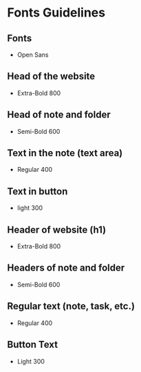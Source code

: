 # Fonts Guidelines 

## Fonts

- Open Sans

## Head of the website

- Extra-Bold 800

## Head of note and folder

- Semi-Bold 600

## Text in the note (text area)

- Regular 400

## Text in button

- light 300

## Header of website (h1)

- Extra-Bold 800

## Headers of note and folder

- Semi-Bold 600

## Regular text (note, task, etc.)

- Regular 400

## Button Text

- Light 300